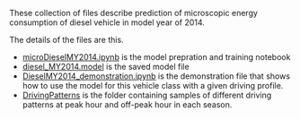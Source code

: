 These collection of files describe prediction of microscopic energy consumption of diesel vehicle in model year of 2014.

The details of the files are this.

* [microDieselMY2014.ipynb](microDieselMY2014.ipynb) is the model prepration and training notebook
* [diesel_MY2014.model](diesel_MY2014.model) is the saved model file
* [DieselMY2014_demonstration.ipynb](DieselMY2014_demonstration.ipynb) is the demonstration file that shows how to use the model for this vehicle class with a given driving profile.
* [DrivingPatterns](https://github.com/smarttransit-ai/micro-energy-prediction/tree/main/Diesel%20MY%202014/DrivingPatterns) is the folder containing samples of different driving patterns at peak hour and off-peak hour in each season.
